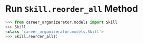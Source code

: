 # Run `Skill.reorder_all` Method

```python
>>> from career_organizerator.models import Skill
>>> Skill
<class 'career_organizerator.models.Skill'>
>>> Skill.reorder_all()
```

